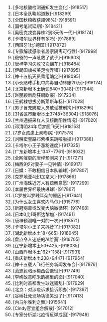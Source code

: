 
1. [多地核酸检测通知发生变化]-[918517]
1. [日本全队鞠躬道歉]-[918299]
1. [全国秋粮收获超98%]-[918591]
1. [国考笔试延期]-[918421]
1. [奥密克戎变异株2到3天传一代]-[918174]
1. [卡塔尔世界杯有多冷]-[917869]
1. [西班牙1比1德国]-[917872]
1. [专家解读感染者居家隔离可行性]-[917998]
1. [爸爸的一声吼救了孩子]-[916903]
1. [唐梓学习失败12次翻车]-[918484]
1. [伊朗国旗被美足协弄错]-[917895]
1. [神十五航天员乘组确定]-[918095]
1. [小伙赌球手机中病毒自动转账20万]-[918124]
1. [北京新增本土确诊840+3048]-[917944]
1. [赵丽颖新剧狂扇欧豪]-[917234]
1. [王鹤棣想拔劳斯莱斯车标]-[917028]
1. [男子冒充防疫人员散谣被刑拘]-[918296]
1. [31省区市新增本土3748+36304]-[918076]
1. [兰州通报采样人员核酸阳性情况]-[917020]
1. [邓清明24年后梦圆飞天]-[918153]
1. [7岁女孩患上亲吻病]-[917578]
1. [刘畊宏套路邓紫棋来跳啦啦操]-[917388]
1. [卡塔尔小王子涨粉速度]-[917325]
1. [广东新增本土1347+7761]-[918032]
1. [全网催更的唐梓预测来了]-[917271]
1. [梅西9岁对妻子一见钟情]-[916917]
1. [日媒：不敢相信日本队输球]-[917807]
1. [克罗地亚4比1加拿大]-[917866]
1. [广州海珠近万人有疏解意愿]-[917299]
1. [本届世界杯最快进球]-[917867]
1. [C罗被叫罗辣耳朵的原因]-[917441]
1. [为什么女生喜欢内马尔]-[915776]
1. [新冠病毒或改变大脑微循环]-[917468]
1. [日本0比1哥斯达黎加]-[917491]
1. [唐梓预测唯一对的一次]-[918571]
1. [卡塔尔小王子来抖音了]-[917082]
1. [湖北新增本土18+665]-[918045]
1. [盘点令人迷惑的AI绘画]-[916705]
1. [辽宁新增本土50+425]-[918035]
1. [山西昨增本土162+1158]-[917931]
1. [重庆新增本土238+9447]-[917964]
1. [神十五载人飞行任务新闻发布会]-[917976]
1. [范志毅暗示梅西会退役]-[917749]
1. [李峋故意吃朱韵碗里的面]-[917040]
1. [比利时首都发生球迷骚乱]-[917929]
1. [北京：对涉疫诉求接诉即办]-[917397]
1. [谷峤社死现场功德笑没了]-[917413]
1. [内马尔胜利之舞]-[915641]
1. [Cindy官宣组合解散]-[917012]
1. [专家分析湖北疫情反弹成因]-[917948]
